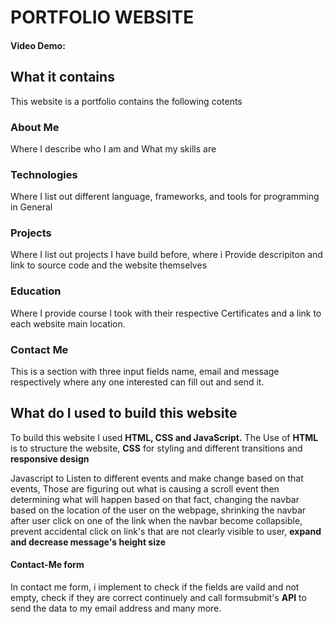 # PORTFOLIO WEBSITE
#### Video Demo:  


## What it contains
This website is a portfolio contains the following cotents
### About Me 
Where I describe who I am and What my skills are
### Technologies
Where I list out different language, frameworks, and tools for programming in General
### Projects
Where I list out projects I have build before, where i Provide descripiton and link to source code and the website themselves
### Education
Where I provide course I took with their respective Certificates and a link to each website main location.
### Contact Me 
This is a section with three input fields name, email and message respectively where any one interested can fill out and send it.

## What do I used to build this website
To build this website I used **HTML, CSS and JavaScript.** The Use of **HTML** is to structure the website, **CSS** for styling and 
different transitions and **responsive design**

Javascript to Listen to different events and make change based on that events, Those are figuring out what is causing a scroll event then determining what will happen based on that fact, changing the navbar based on the location of the user on the webpage, shrinking the navbar after user click on one of the link when the navbar become collapsible, prevent accidental click on link's that are not clearly visible to user, **expand and decrease message's height size** 


#### Contact-Me form
In contact me form, i implement to check if the fields are vaild and not empty, check if they are correct continuely and call formsubmit's **API** to send the data to my email address and many more. 
